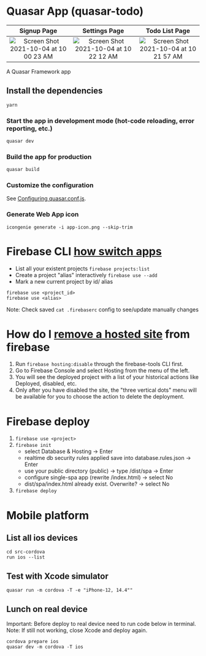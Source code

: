 # Quasar App (quasar-todo)

Signup Page             |  Settings Page            | Todo List Page
:-------------------------:|:-------------------------:|:-------------------------:
![Screen Shot 2021-10-04 at 10 00 23 AM](https://user-images.githubusercontent.com/1928898/135864924-9c85ff8a-89fc-4f93-8c9d-d3f530594e01.png)  |  ![Screen Shot 2021-10-04 at 10 22 12 AM](https://user-images.githubusercontent.com/1928898/135868542-9b0b7db3-1ea4-4ec3-99a3-8c8825460014.png) | ![Screen Shot 2021-10-04 at 10 21 57 AM](https://user-images.githubusercontent.com/1928898/135868604-6ecaf191-208d-4c8a-a9e9-8771ef576f0b.png)

A Quasar Framework app

## Install the dependencies
```bash
yarn
```

### Start the app in development mode (hot-code reloading, error reporting, etc.)
```bash
quasar dev
```


### Build the app for production
```bash
quasar build
```

### Customize the configuration
See [Configuring quasar.conf.js](https://quasar.dev/quasar-cli/quasar-conf-js).


### Generate Web App icon
```
icongenie generate -i app-icon.png --skip-trim
```

# Firebase CLI [how switch apps](https://stackoverflow.com/questions/36432458/how-do-i-switch-apps-from-the-firebase-cli)

- List all your existent projects
```firebase projects:list```
- Create a project "alias" interactively
```firebase use --add```
- Mark a new current project by id/ alias
```
firebase use <project_id>
firebase use <alias>
```

Note: Check saved ```cat .firebaserc``` config to see/update manually changes

# How do I [remove a hosted site](https://stackoverflow.com/questions/42591099/how-do-i-remove-a-hosted-site-from-firebase) from firebase
1. Run ```firebase hosting:disable``` through the firebase-tools CLI first.
2. Go to Firebase Console and select Hosting from the menu of the left.
3. You will see the deployed project with a list of your historical actions like Deployed, disabled, etc.
4. Only after you have disabled the site, the "three vertical dots" menu will be available for you to choose the action to delete the deployment.


# Firebase deploy
1. ```firebase use <project>```
2. ```firebase init```
    - select Database & Hosting -> Enter
    - realtime db security rules applied save into database.rules.json -> Enter
    - use your public directory (public) -> type /dist/spa -> Enter
    - configure single-spa app (rewrite /index.html) -> select No
    - dist/spa/index.html already exist. Overwrite? -> select No
3.  ```firebase deploy```

# Mobile platform
## List all ios devices
```
cd src-cordova
run ios --list
```

## Test with Xcode simulator
```quasar run -m cordova -T -e "iPhone-12, 14.4""```

## Lunch on real device
Important: Before deploy to real device need to run code below in terminal.
Note: If still not working, close Xcode and deploy again.
```
cordova prepare ios
quasar dev -m cordova -T ios
```


